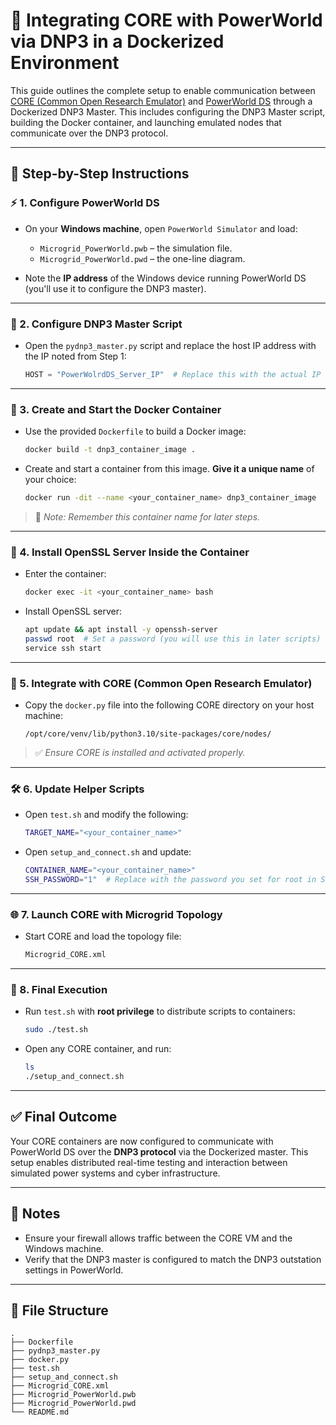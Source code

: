 # 🔌 Integrating CORE with PowerWorld via DNP3 in a Dockerized Environment

This guide outlines the complete setup to enable communication between [CORE (Common Open Research Emulator)](https://www.nrl.navy.mil/itd/ncs/products/core) and [PowerWorld DS](https://www.powerworld.com/products/simulator) through a Dockerized DNP3 Master. This includes configuring the DNP3 Master script, building the Docker container, and launching emulated nodes that communicate over the DNP3 protocol.

---

## 🚀 Step-by-Step Instructions

### ⚡ 1. Configure PowerWorld DS

- On your **Windows machine**, open `PowerWorld Simulator` and load:

  - `Microgrid_PowerWorld.pwb` – the simulation file.
  - `Microgrid_PowerWorld.pwd` – the one-line diagram.

- Note the **IP address** of the Windows device running PowerWorld DS (you'll use it to configure the DNP3 master).

---

### 📝 2. Configure DNP3 Master Script

- Open the `pydnp3_master.py` script and replace the host IP address with the IP noted from Step 1:

  ```python
  HOST = "PowerWolrdDS_Server_IP"  # Replace this with the actual IP
  ```

---

### 🐳 3. Create and Start the Docker Container

- Use the provided `Dockerfile` to build a Docker image:

  ```bash
  docker build -t dnp3_container_image .
  ```

- Create and start a container from this image. **Give it a unique name** of your choice:

  ```bash
  docker run -dit --name <your_container_name> dnp3_container_image
  ```

> 🔖 _Note: Remember this container name for later steps._

---

### 🔐 4. Install OpenSSL Server Inside the Container

- Enter the container:

  ```bash
  docker exec -it <your_container_name> bash
  ```

- Install OpenSSL server:

  ```bash
  apt update && apt install -y openssh-server
  passwd root  # Set a password (you will use this in later scripts)
  service ssh start
  ```

---

### 🧩 5. Integrate with CORE (Common Open Research Emulator)

- Copy the `docker.py` file into the following CORE directory on your host machine:

  ```
  /opt/core/venv/lib/python3.10/site-packages/core/nodes/
  ```

> ✅ _Ensure CORE is installed and activated properly._

---

### 🛠️ 6. Update Helper Scripts

- Open `test.sh` and modify the following:

  ```bash
  TARGET_NAME="<your_container_name>"
  ```

- Open `setup_and_connect.sh` and update:

  ```bash
  CONTAINER_NAME="<your_container_name>"
  SSH_PASSWORD="1"  # Replace with the password you set for root in Step 4
  ```

---

### 🌐 7. Launch CORE with Microgrid Topology

- Start CORE and load the topology file:

  ```bash
  Microgrid_CORE.xml
  ```

---

### 🔁 8. Final Execution

- Run `test.sh` with **root privilege** to distribute scripts to containers:

  ```bash
  sudo ./test.sh
  ```

- Open any CORE container, and run:

  ```bash
  ls
  ./setup_and_connect.sh
  ```

---

## ✅ Final Outcome

Your CORE containers are now configured to communicate with PowerWorld DS over the **DNP3 protocol** via the Dockerized master. This setup enables distributed real-time testing and interaction between simulated power systems and cyber infrastructure.

---

## 📌 Notes

- Ensure your firewall allows traffic between the CORE VM and the Windows machine.
- Verify that the DNP3 master is configured to match the DNP3 outstation settings in PowerWorld.

---

## 📂 File Structure

```
.
├── Dockerfile
├── pydnp3_master.py
├── docker.py
├── test.sh
├── setup_and_connect.sh
├── Microgrid_CORE.xml
├── Microgrid_PowerWorld.pwb
├── Microgrid_PowerWorld.pwd
└── README.md
```